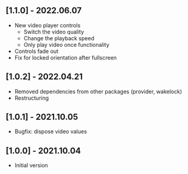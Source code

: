 ## [1.1.0] - 2022.06.07

- New video player controls
  - Switch the video quality
  - Change the playback speed
  - Only play video once functionality
- Controls fade out
- Fix for locked orientation after fullscreen

## [1.0.2] - 2022.04.21

- Removed dependencies from other packages (provider, wakelock)
- Restructuring

## [1.0.1] - 2021.10.05

- Bugfix: dispose video values

## [1.0.0] - 2021.10.04

- Initial version
